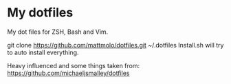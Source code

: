 My dotfiles
========

My dot files for ZSH, Bash and Vim.  

git clone https://github.com/mattmolo/dotfiles.git ~/.dotfiles 
Install.sh will try to auto install everything.  

Heavy influenced and some things taken from: https://github.com/michaeljsmalley/dotfiles
